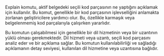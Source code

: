 Explain komutu, aktif belgedeki seçili kod parçasının ne yaptığını açıklamak için kullanılır. Bu komut, genellikle bir kod parçasının işlevselliğini anlamakta zorlanan geliştiricilere yardımcı olur. Bu, özellikle karmaşık veya belgelenmemiş kod parçalarıyla çalışırken yararlıdır.

Bu komutun çalışabilmesi için genellikle bir dil hizmetinin veya bir uzantının yüklü olması gerekmektedir. Dil hizmeti veya uzantı, seçili kod parçasını analiz eder ve bir açıklama sağlar. Bu komutun kullanılabilirliği ve sağladığı açıklamanın detay seviyesi, kullanılan dil hizmetine veya uzantısına bağlıdır.